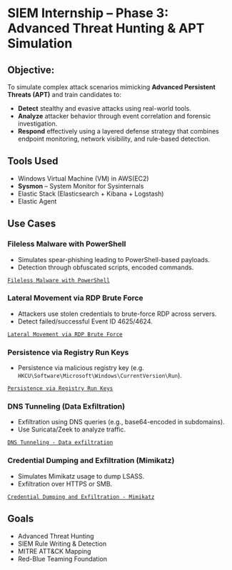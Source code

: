 #  SIEM Internship – Phase 3:  Advanced Threat Hunting & APT Simulation

## Objective:

 To simulate complex attack scenarios mimicking **Advanced Persistent Threats (APT)** and train candidates to:
- **Detect** stealthy and evasive attacks using real-world tools.
- **Analyze** attacker behavior through event correlation and forensic investigation.
- **Respond** effectively using a layered defense strategy that combines endpoint monitoring, network visibility, and rule-based detection.
## Tools Used

- Windows Virtual Machine (VM) in AWS(EC2)
- **Sysmon** – System Monitor for Sysinternals
- Elastic Stack (Elasticsearch + Kibana + Logstash)
- Elastic Agent 

##  Use Cases

### Fileless Malware with PowerShell

- Simulates spear-phishing leading to PowerShell-based payloads.
- Detection through obfuscated scripts, encoded commands.

 [`Fileless Malware with PowerShell`](writeups/Use%20Case%201%20Fileless%20Malware%20with%20PowerShell/Readme.md)

###  Lateral Movement via RDP Brute Force

- Attackers use stolen credentials to brute-force RDP across servers.
- Detect failed/successful Event ID 4625/4624.

 [`Lateral Movement via RDP Brute Force`](writeups/Use%20Case%202%20Lateral%20Movement%20via%20RDP%20Brute%20Force/Readme.md)
### Persistence via Registry Run Keys

- Persistence via malicious registry key (e.g. `HKCU\Software\Microsoft\Windows\CurrentVersion\Run`).

 [`Persistence via Registry Run Keys`](writeups/Use%20Case%203%20Persistence%20via%20Registry%20Run%20Keys/Readme.md)

### DNS Tunneling (Data Exfiltration)

- Exfiltration using DNS queries (e.g., base64-encoded in subdomains).
- Use Suricata/Zeek to analyze traffic.

[`DNS Tunneling - Data exfiltration`](writeups/Use%20Case%204%20.%20DNS%20Tunneling%20-%20Data%20exfiltration/Readme.md)

### Credential Dumping and Exfiltration (Mimikatz)

- Simulates Mimikatz usage to dump LSASS.
- Exfiltration over HTTPS or SMB.

 [`Credential Dumping and Exfiltration - Mimikatz`](writeups/Use%20Case%205%20%20Credential%20Dumping%20and%20Exfiltration%20-%20Mimikatz/Readme.md)

##  Goals
- Advanced Threat Hunting
- SIEM Rule Writing & Detection
- MITRE ATT&CK Mapping
- Red-Blue Teaming Foundation



